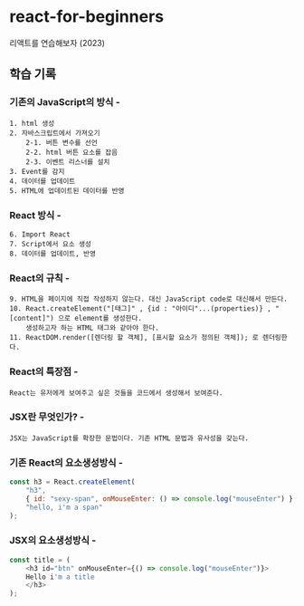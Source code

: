# react-for-beginners

리액트를 연습해보자 (2023)

## 학습 기록

### 기존의 JavaScript의 방식 -

    1. html 생성
    2. 자바스크립트에서 가져오기
        2-1. 버튼 변수를 선언
        2-2. html 버튼 요소를 잡음
        2-3. 이벤트 리스너를 설치
    3. Event를 감지
    4. 데이터를 업데이트
    5. HTML에 업데이트된 데이터를 반영

### React 방식 -

    6. Import React
    7. Script에서 요소 생성
    8. 데이터를 업데이트, 반영

### React의 규칙 -

    9. HTML을 페이지에 직접 작성하지 않는다. 대신 JavaScript code로 대신해서 만든다.
    10. React.createElement("[태그]" , {id : "아이디"...(properties)} , "[content]") 으로 element를 생성한다.
        생성하고자 하는 HTML 태그와 같아야 한다.
    11. ReactDOM.render([렌더링 할 객체], [표시할 요소가 정의된 객체]); 로 렌더링한다.

### React의 특장점 -

    React는 유저에게 보여주고 싶은 것들을 코드에서 생성해서 보여준다.

### JSX란 무엇인가? -

    JSX는 JavaScript를 확장한 문법이다. 기존 HTML 문법과 유사성을 갖는다.

### 기존 React의 요소생성방식 -

```JAVASCRIPT
const h3 = React.createElement(
    "h3",
    { id: "sexy-span", onMouseEnter: () => console.log("mouseEnter") },
    "hello, i'm a span"
);
```

### JSX의 요소생성방식 -

```JAVASCRIPT
const title = (
    <h3 id="btn" onMouseEnter={() => console.log("mouseEnter")}>
    Hello i'm a title
    </h3>
);
```
